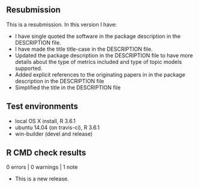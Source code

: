 ## Resubmission
This is a resubmission. In this version I have:

* I have single quoted the software in the package description in the DESCRIPTION file.
* I have made the title title-case in the DESCRIPTION file.
* Updated the package description in the DESCRIPTION file to have more details about the type of metrics included and type of topic models supported.
* Added explicit references to the originating papers in in the package description in the DESCRIPTION file
* Simplified the title in the DESCRIPTION file

## Test environments
* local OS X install, R 3.6.1
* ubuntu 14.04 (on travis-ci), R 3.6.1
* win-builder (devel and release)

## R CMD check results

0 errors | 0 warnings | 1 note

* This is a new release.


